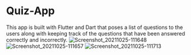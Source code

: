 # Quiz-App
This app is built with Flutter and Dart that poses a list of questions to the users along with keeping track of the questions that have been answered correctly and incorrectly.
![Screenshot_20211025-111648](https://user-images.githubusercontent.com/74962069/138643097-4f5c019a-7f93-4475-a8fe-98b0553db19b.jpg)
![Screenshot_20211025-111657](https://user-images.githubusercontent.com/74962069/138643105-5c56591b-125c-4aef-b81f-090a48beec30.jpg)
![Screenshot_20211025-111713](https://user-images.githubusercontent.com/74962069/138643127-9f9f6139-e64a-449e-82f9-8a9ae9d7e269.jpg)
